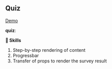 ## Quiz
[Demo]([https://user-images.githubusercontent.com/12086860/184236063-9f807f93-f6a4-4577-9a12-443ff1d3fd43.png](https://captainginny.github.io/react_quiz/))

**quiz**:

**👀 Skills**
1. Step-by-step rendering of content
2. Progressbar
3. Transfer of props to render the survey result
